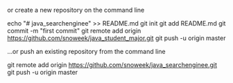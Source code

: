 


or create a new repository on the command line

echo "# java_searchenginee" >> README.md
git init
git add README.md
git commit -m "first commit"
git remote add origin https://github.com/snoweek/java_student_major.git
git push -u origin master

…or push an existing repository from the command line

git remote add origin https://github.com/snoweek/java_searchenginee.git
git push -u origin master
